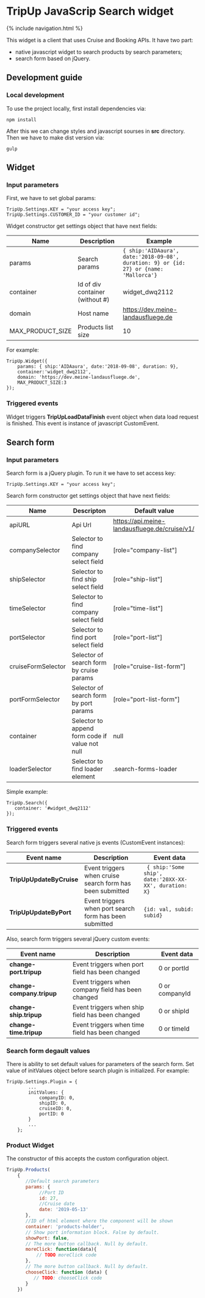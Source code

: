 # TripUp JavaScrip Search widget
{% include navigation.html %}

This widget is a client that uses Cruise and Booking APIs. It have two part: 
- native javascript widget to search products by search parameters;
- search form based on jQuery. 

## Development guide

### Local development
To use the project locally, first install dependencies via: 
```shell
npm install 
```
After this we can change styles and javascript sourses in **src** directory. Then we have to make dist version via:
```shell
gulp
```

## Widget
### Input parameters
First, we have to set global params:
```
TripUp.Settings.KEY = "your access key";
TripUp.Settings.CUSTOMER_ID = "your customer id";
```
Widget constructor get settings object that have next fields:

| Name |  Description | Example |
|-------|--------|---------|
| params | Search params | ```{ ship:'AIDAaura', date:'2018-09-08', duration: 9} or {id: 27} or {name: 'Mallorca'}``` |
| container | Id of div container (without #)  | widget_dwq2112 |
| domain |  Host name |https://dev.meine-landausfluege.de |
| MAX_PRODUCT_SIZE | Products list size | 10 |

For example:
```
TripUp.Widget({
    params: { ship:'AIDAaura', date:'2018-09-08', duration: 9},
    container:'widget_dwq2112',
    domain: 'https://dev.meine-landausfluege.de',
    MAX_PRODUCT_SIZE:3
});
```
### Triggered events

Widget triggers **TripUpLoadDataFinish** event object when data load request is finished. This event is instance of javascript CustomEvent.

## Search form
### Input parameters
Search form is a jQuery plugin. To run it we have to set access key:
```
TripUp.Settings.KEY = "your access key";
```
Search form constructor get settings object that have next fields:

| Name | Descripton  | Default value | 
|--|--|--|
|apiURL|Api Url| https://api.meine-landausfluege.de/cruise/v1/|
|companySelector| Selector to find company select  field|[role="company-list"]|
|shipSelector| Selector to find ship select field|[role="ship-list"]|
|timeSelector|Selector to find company select field|[role="time-list"]|
|portSelector|Selector to find port select field|[role="port-list"]|
|cruiseFormSelector| Selector of search form by cruise params | [role="cruise-list-form"]|
|portFormSelector|Selector of search form by port params|[role="port-list-form"]|
|container| Selector to append form code if value not null| null|
|loaderSelector|Selector to find loader element|.search-forms-loader |
Simple example:
```
TripUp.Search({
   container: '#widget_dwq2112'
});
```

### Triggered events

Search  form triggers several  native js events (CustomEvent instances): 

|Event name|  Description | Event data |
|--|--|--|
|**TripUpUpdateByCruise** | Event triggers when cruise search form has been submitted |``` { ship:'Some ship', date:'20XX-XX-XX', duration: X}```|
|**TripUpUpdateByPort**|Event triggers when port search form has been submitted|```{id: val, subid: subid}```|

Also, search  form triggers several  jQuery custom events: 

|Event name|  Description | Event data |
|--|--|--|
|**change-port.tripup** | Event triggers when port field has been changed |0 or portId|
|**change-company.tripup**|Event triggers when company field has been changed|0 or companyId|
|**change-ship.tripup**|Event triggers when ship field has been changed|0 or shipId|
|**change-time.tripup**|Event triggers when time field has been changed|0 or timeId|

### Search form degault values

There is ability to set default values for parameters of the search form. Set value of initValues object  before search plugin is initialized. For example:
```
TripUp.Settings.Plugin = {
        ...
        initValues: {
            companyID: 0,
            shipID: 0,
            cruiseID: 0,
            portID: 0
        }
        ...
    };
```
### Product Widget

The constructor of this accepts the custom configuration object.
```js
TripUp.Products(
    {
       //Default search parameters
       params: { 
            //Port ID
            id: 27, 
            //Cruise date
            date: '2019-05-13' 
       },
       //ID of html element where the component will be shown
       container: 'products-holder',
       // Show port information block. False by default.
       showPort: false, 
       // The more button callback. Null by default.
       moreClick: function(data){
           // TODO moreClick code
       },
       // The more button callback. Null by default.
       chooseClick: function (data) {
          // TODO: chooseClick code
       }
    })
```
